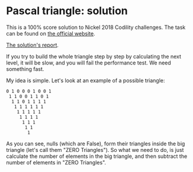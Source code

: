 # Pascal triangle: solution
This is a 100% score solution to Nickel 2018 Codility challenges.
The task can be found on 
[the official website](https://app.codility.com/programmers/challenges/nickel2018/).

[The solution's report](https://app.codility.com/demo/results/trainingQEAVH7-HKF/).

If you try to build the whole triangle step by step by calculating 
the next level, it will be slow, and you will fail the performance test. We need something fast. 

My idea is simple. Let's look at an example of a possible triangle:
```
0 1 0 0 0 1 0 0 1
 1 1 0 0 1 1 0 1
  1 1 0 1 1 1 1
   1 1 1 1 1 1
    1 1 1 1 1
     1 1 1 1
      1 1 1
       1 1
        1
```

As you can see, nulls (which are False), form their triangles inside the big triangle 
(let's call them "ZERO Triangles").
So what we need to do, is just calculate the number of elements in the big triangle,
and then subtract the number of elements in "ZERO Triangles".  
